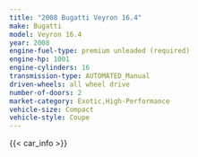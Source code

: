 ```yaml
---
title: "2008 Bugatti Veyron 16.4"
make: Bugatti
model: Veyron 16.4
year: 2008
engine-fuel-type: premium unleaded (required)
engine-hp: 1001
engine-cylinders: 16
transmission-type: AUTOMATED_Manual
driven-wheels: all wheel drive
number-of-doors: 2
market-category: Exotic,High-Performance
vehicle-size: Compact
vehicle-style: Coupe
---
```


{{< car_info >}}

